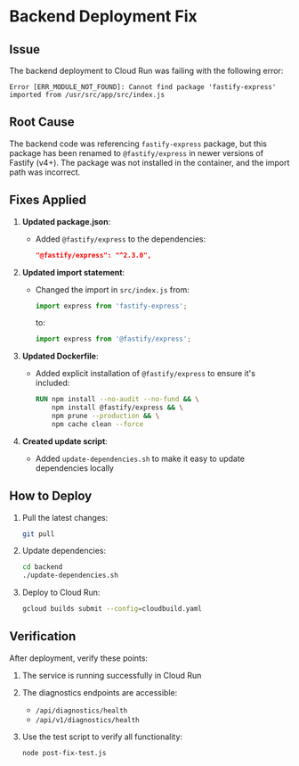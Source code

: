 # Backend Deployment Fix

## Issue
The backend deployment to Cloud Run was failing with the following error:

```
Error [ERR_MODULE_NOT_FOUND]: Cannot find package 'fastify-express' imported from /usr/src/app/src/index.js
```

## Root Cause
The backend code was referencing `fastify-express` package, but this package has been renamed to `@fastify/express` in newer versions of Fastify (v4+). The package was not installed in the container, and the import path was incorrect.

## Fixes Applied

1. **Updated package.json**:
   - Added `@fastify/express` to the dependencies:
     ```json
     "@fastify/express": "^2.3.0",
     ```

2. **Updated import statement**:
   - Changed the import in `src/index.js` from:
     ```javascript
     import express from 'fastify-express';
     ```
     to:
     ```javascript
     import express from '@fastify/express';
     ```

3. **Updated Dockerfile**:
   - Added explicit installation of `@fastify/express` to ensure it's included:
     ```dockerfile
     RUN npm install --no-audit --no-fund && \
         npm install @fastify/express && \
         npm prune --production && \
         npm cache clean --force
     ```

4. **Created update script**:
   - Added `update-dependencies.sh` to make it easy to update dependencies locally

## How to Deploy

1. Pull the latest changes:
   ```bash
   git pull
   ```

2. Update dependencies:
   ```bash
   cd backend
   ./update-dependencies.sh
   ```

3. Deploy to Cloud Run:
   ```bash
   gcloud builds submit --config=cloudbuild.yaml
   ```

## Verification

After deployment, verify these points:

1. The service is running successfully in Cloud Run
2. The diagnostics endpoints are accessible:
   - `/api/diagnostics/health`
   - `/api/v1/diagnostics/health`

3. Use the test script to verify all functionality:
   ```bash
   node post-fix-test.js
   ```